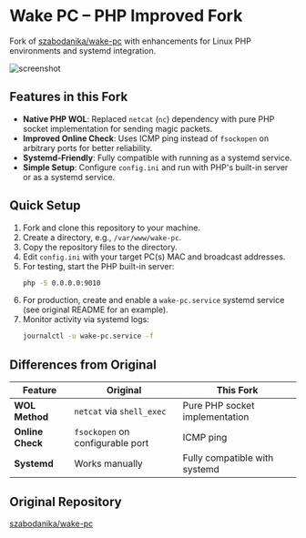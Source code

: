 # Wake PC – PHP Improved Fork

Fork of [szabodanika/wake-pc](https://github.com/szabodanika/wake-pc) with enhancements for Linux PHP environments and systemd integration.

![screenshot](https://github.com/szabodanika/wake-pc/blob/master/readme-header.png)

## Features in this Fork
- **Native PHP WOL**: Replaced `netcat` (`nc`) dependency with pure PHP socket implementation for sending magic packets.
- **Improved Online Check**: Uses ICMP ping instead of `fsockopen` on arbitrary ports for better reliability.
- **Systemd-Friendly**: Fully compatible with running as a systemd service.
- **Simple Setup**: Configure `config.ini` and run with PHP's built-in server or as a systemd service.

## Quick Setup
1. Fork and clone this repository to your machine.
2. Create a directory, e.g., `/var/www/wake-pc`.
3. Copy the repository files to the directory.
4. Edit `config.ini` with your target PC(s) MAC and broadcast addresses.
5. For testing, start the PHP built-in server:
   ```bash
   php -S 0.0.0.0:9010
   ```
6. For production, create and enable a `wake-pc.service` systemd service (see original README for an example).
7. Monitor activity via systemd logs:
   ```bash
   journalctl -u wake-pc.service -f
   ```

## Differences from Original
| Feature                | Original                              | This Fork                             |
|------------------------|---------------------------------------|---------------------------------------|
| **WOL Method**         | `netcat` via `shell_exec`             | Pure PHP socket implementation        |
| **Online Check**       | `fsockopen` on configurable port      | ICMP ping                            |
| **Systemd**            | Works manually                        | Fully compatible with systemd        |

## Original Repository
[szabodanika/wake-pc](https://github.com/szabodanika/wake-pc)
